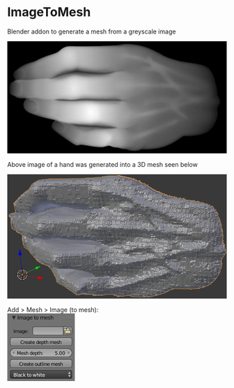 # ImageToMesh
Blender addon to generate a mesh from a greyscale image

![2D hand](/readme/hand.png?raw=true "2D hand")  

Above image of a hand was generated into a 3D mesh seen below  

![3D hand](/readme/Hand3D.png?raw=true "3D hand")  

Add > Mesh > Image (to mesh):  
![Create mesh settings](/readme/ImageToMeshSettings.png?raw=true "Create mesh settings")
